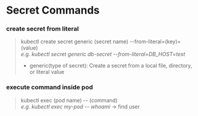 # Secret Commands

### create secret from literal
> kubectl create secret generic (secret name) --from-literal=(key)=(value) </br>
> *e.g. kubectl secret generic db-secret --from-literal=DB_HOST=test*
> - generic(type of secret): Create a secret from a local file, directory, or literal value


### execute command inside pod
> kubectl exec (pod name) -- (command) </br>
> *e.g. kubectl exec my-pod -- whoami* -> find user</br>
